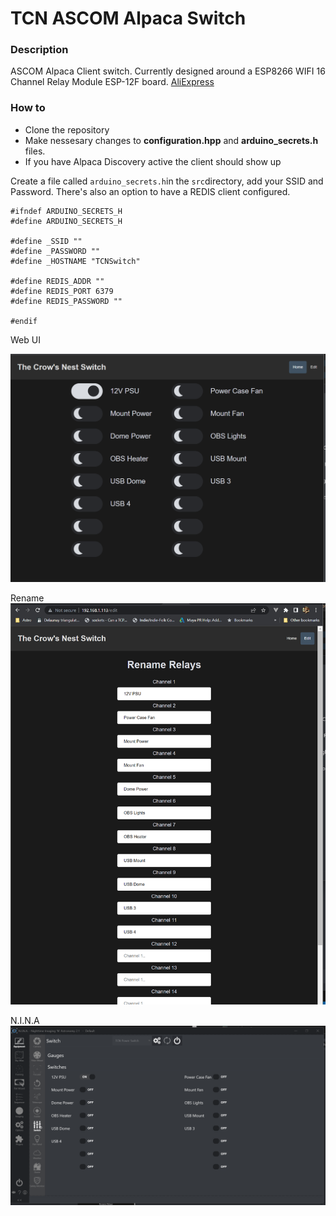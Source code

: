 # TCN ASCOM Alpaca Switch

### Description
ASCOM Alpaca Client switch. Currently designed around a ESP8266 WIFI 16 Channel Relay Module ESP-12F board. [AliExpress](https://www.aliexpress.com/item/1005003297328162.html)



### How to
- Clone the repository
- Make nessesary changes to <b>configuration.hpp</b> and <b>arduino_secrets.h</b> files.
- If you have Alpaca Discovery active the client should show up

Create a file called `arduino_secrets.h`in the `src`directory, add your SSID and Password. There's also an option to have a REDIS client configured.

```
#ifndef ARDUINO_SECRETS_H
#define ARDUINO_SECRETS_H

#define _SSID ""
#define _PASSWORD ""
#define _HOSTNAME "TCNSwitch"

#define REDIS_ADDR ""
#define REDIS_PORT 6379
#define REDIS_PASSWORD ""

#endif
```

Web UI

![Index](image.png)

Rename
![Index](image_rename.png)

N.I.N.A
![Index](image_nina.png)
